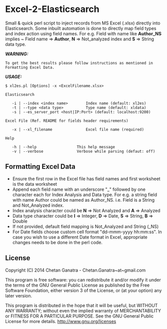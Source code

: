 Excel-2-Elasticsearch
====

Small & quick perl script to inject records from MS Excel (.xlsx) directly into Elasticsearch. Some inbuilt automation is done to directly map field types and index action using field names. For e.g. Field with name like **Author_NS** implies ~ Field name => **Author**, **N** => Not_analyzed index and **S** => String data type.

***WARNING:***

	To get the best results please follow instructions as mentioned in Formatting Excel Data. 


***USAGE:***

	$ xl2es.pl [Options] -x <ExcelFilename.xlsx>

	Elasticsearch

	   -i | --index <index name>   		Index name (default: xl2es)
	   -t | --type <data type>     		Type name (default: xldata)
	   -s | --es_server_port <host|IP:Port> (default: localhost:9200)

	Excel File (Ref. README for fields header requirements)

	   -x | --xl_filename           	Excel file name (required)							

	Help

	   -h | --help           		This help message
	   -v | --verbose          		Verbose while parsing (defaut: off)
 


**Formatting Excel Data**
--

* Ensure the first row in the Excel file has field names and first worksheet is the data worksheet
* Append each field name with an underscore "_" followed by one character each for Index Analysis and Data type. For e.g. a string field with name Author could be named as Author_NS. i.e. Field is a String and Not_Analyzed index.
* Index analysis character could be **N** => Not Analyzed and **A** => Analyzed
* Data type character could be **I** => Integer, **D** => Date, **S** => String, **B** => Double 
* If not provided, default field mapping is Not_Analyzed and String (_NS)
* For Date fields choose custom cell format "dd-mmm-yyyy hh:mm:ss". In case you wish to use a different Date format in Excel, appropriate changes needs to be done in the perl code.

**License**
--
Copyright (C) 2014 Chetan Ganatra - Chetan.Ganatra~at~gmail.com

This program is free software: you can redistribute it and/or modify
it under the terms of the GNU General Public License as published by
the Free Software Foundation, either version 3 of the License, or
(at your option) any later version.

This program is distributed in the hope that it will be useful,
but WITHOUT ANY WARRANTY; without even the implied warranty of
MERCHANTABILITY or FITNESS FOR A PARTICULAR PURPOSE.  See the
GNU General Public License for more details. <http://www.gnu.org/licenses>



